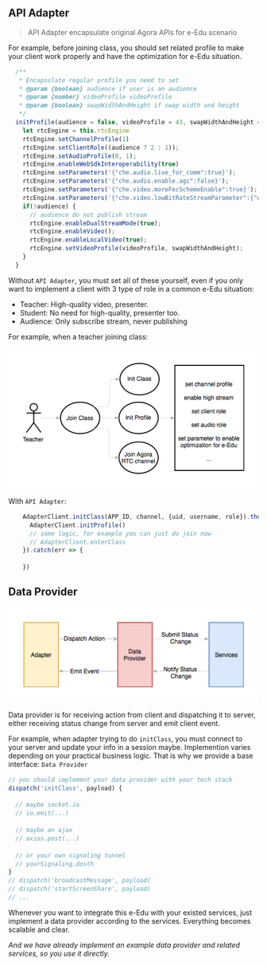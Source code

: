 ## API Adapter
> API Adapter encapsulate original Agora APIs for e-Edu scenario

For example, before joining class, you should set related profile to make your client work properly and have the optimization for e-Edu situation.

``` javascript
  /**
   * Encapsulate regular profile you need to set
   * @param {boolean} audience if user is an audience
   * @param {number} videoProfile videoProfile 
   * @param {boolean} swapWidthAndHeight if swap width and height
   */
  initProfile(audience = false, videoProfile = 43, swapWidthAndHeight = false) {
    let rtcEngine = this.rtcEngine
    rtcEngine.setChannelProfile(1)
    rtcEngine.setClientRole((audience ? 2 : 1));
    rtcEngine.setAudioProfile(0, 1);
    rtcEngine.enableWebSdkInteroperability(true)
    rtcEngine.setParameters('{"che.audio.live_for_comm":true}');
    rtcEngine.setParameters('{"che.audio.enable.agc":false}');
    rtcEngine.setParameters('{"che.video.moreFecSchemeEnable":true}');
    rtcEngine.setParameters('{"che.video.lowBitRateStreamParameter":{"width":192,"height":108,"frameRate":15,"bitRate":100}}');
    if(!audience) {
      // audience do not publish stream
      rtcEngine.enableDualStreamMode(true);
      rtcEngine.enableVideo();
      rtcEngine.enableLocalVideo(true);
      rtcEngine.setVideoProfile(videoProfile, swapWidthAndHeight);
    }
  }
```

Without `API Adapter`, you must set all of these yourself, even if you only want to implement a client with 3 type of role in a common e-Edu situation: 
- Teacher: High-quality video, presenter.
- Student: No need for high-quality, presenter too.
- Audience: Only subscribe stream, never publishing

For example, when a teacher joining class:

![join_class](../assets/join_class.png)

With `API Adapter`:

``` javascript
    AdapterClient.initClass(APP_ID, channel, {uid, username, role}).then(() => {
      AdapterClient.initProfile()
      // some logic, for example you can just do join now
      // AdapterClient.enterClass
    }).catch(err => {

    })
```

## Data Provider

![data_provider](../assets/data_provider.png)

Data provider is for receiving action from client and dispatching it to server, 
either receiving status change from server and emit client event.

For example, when adapter trying to do `initClass`, you must connect to your 
server and update your info in a session maybe. Implemention varies depending on 
your practical business logic. That is why we provide a base interface: `Data Provider`

``` javascript
// you should implement your data provider with your tech stack
dispatch('initClass', payload) {

  // maybe socket.io
  // io.emit(...)
  
  // maybe an ajax
  // axios.post(...)

  // or your own signaling tunnel
  // yourSignaling.dosth
}
// dispatch('broadcastMessage', payload)
// dispatch('startScreenShare', payload)
// ...
```

Whenever you want to integrate this e-Edu with your existed services, just implement a data provider 
according to the services. Everything becomes scalable and clear.

*And we have already implement an example data provider and related services, so you use it directly.*